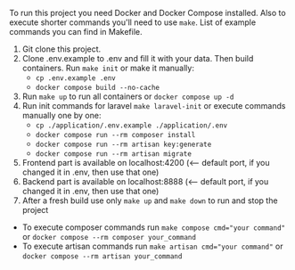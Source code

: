 To run this project you need Docker and Docker Compose installed. Also to execute shorter commands you'll need to use `make`. List of example commands you can find in Makefile. 

1. Git clone this project.
2. Clone .env.example to .env and fill it with your data. Then build containers.
   Run ```make init``` or make it manually: 
   - ```cp .env.example .env```
   - ```docker compose build --no-cache```
3. Run ```make up``` to run all containers or ```docker compose up -d```
4. Run init commands for laravel ```make laravel-init``` or execute commands manually one by one:
   - ```cp ./application/.env.example ./application/.env```
   - ```docker compose run --rm composer install```
   - ```docker compose run --rm artisan key:generate```
   - ```docker compose run --rm artisan migrate```
5. Frontend part is available on localhost:4200 (<-- default port, if you changed it in .env, then use that one)
6. Backend part is available on localhost:8888 (<-- default port, if you changed it in .env, then use that one)
7. After a fresh build use only ```make up``` and ```make down``` to run and stop the project


- To execute composer commands run ```make compose cmd="your command"``` or ```docker compose --rm composer your_command```
- To execute artisan commands run ```make artisan cmd="your command"``` or ```docker compose --rm artisan your_command```